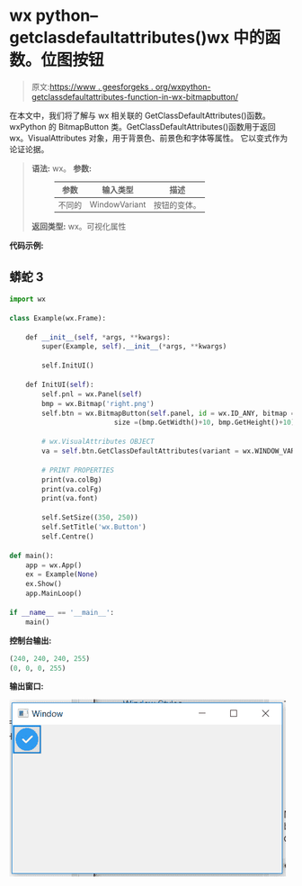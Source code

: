 # wx python–getclasdefaultattributes()wx 中的函数。位图按钮

> 原文:[https://www . geesforgeks . org/wxpython-getclassdefaultattributes-function-in-wx-bitmapbutton/](https://www.geeksforgeeks.org/wxpython-getclassdefaultattributes-function-in-wx-bitmapbutton/)

在本文中，我们将了解与 wx 相关联的 GetClassDefaultAttributes()函数。wxPython 的 BitmapButton 类。GetClassDefaultAttributes()函数用于返回 wx。VisualAttributes 对象，用于背景色、前景色和字体等属性。
它以变式作为论证论据。

> **语法:** wx。
> **参数:**
> 
> <figure class="table">
> 
> | 参数 | 输入类型 | 描述 |
> | --- | --- | --- |
> | 不同的 | WindowVariant | 按钮的变体。 |
> 
> </figure>
> 
> **返回类型:** wx。可视化属性

**代码示例:**

## 蟒蛇 3

```py
import wx

class Example(wx.Frame):

    def __init__(self, *args, **kwargs):
        super(Example, self).__init__(*args, **kwargs)

        self.InitUI()

    def InitUI(self):
        self.pnl = wx.Panel(self)
        bmp = wx.Bitmap('right.png')
        self.btn = wx.BitmapButton(self.panel, id = wx.ID_ANY, bitmap = bmp,
                          size =(bmp.GetWidth()+10, bmp.GetHeight()+10))

        # wx.VisualAttributes OBJECT
        va = self.btn.GetClassDefaultAttributes(variant = wx.WINDOW_VARIANT_NORMAL)

        # PRINT PROPERTIES
        print(va.colBg)
        print(va.colFg)
        print(va.font)

        self.SetSize((350, 250))
        self.SetTitle('wx.Button')
        self.Centre()

def main():
    app = wx.App()
    ex = Example(None)
    ex.Show()
    app.MainLoop()

if __name__ == '__main__':
    main()
```

**控制台输出:**

```py
(240, 240, 240, 255)
(0, 0, 0, 255)
```

**输出窗口:**

![](img/e33c0fac1105aac872b1113d8fb5014f.png)